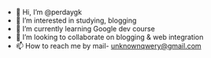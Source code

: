 - 👋 Hi, I’m @perdaygk
- 👀 I’m interested in  studying, blogging
- 🌱 I’m currently learning  Google dev course
- 💞️ I’m looking to collaborate on blogging & web integration
- 📫 How to reach me by mail- unknownqwery@gmail.com

<!---
perdaygk/perdaygk is a ✨ special ✨ repository because its `README.md` (this file) appears on your GitHub profile.
You can click the Preview link to take a look at your changes.
--->

